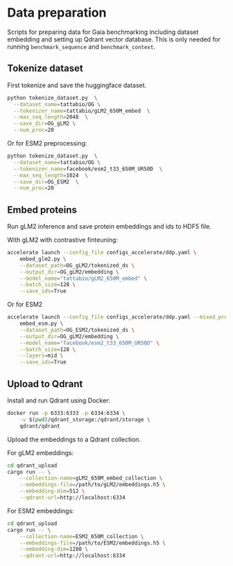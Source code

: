 # Data preparation
Scripts for preparing data for Gaia benchmarking including dataset embedding and setting up Qdrant vector database.
This is only needed for running `benchmark_sequence` and `benchmark_context`.


## Tokenize dataset
First tokenize and save the huggingface dataset.
```bash
python tokenize_dataset.py  \
  --dataset_name=tattabio/OG \
  --tokenizer_name=tattabio/gLM2_650M_embed  \
  --max_seq_length=2048  \
  --save_dir=OG_gLM2 \
  --num_proc=20
```

Or for ESM2 preprocessing:
```bash
python tokenize_dataset.py  \
  --dataset_name=tattabio/OG \
  --tokenizer_name=facebook/esm2_t33_650M_UR50D  \
  --max_seq_length=1024  \
  --save_dir=OG_ESM2  \
  --num_proc=20
```

## Embed proteins

Run gLM2 inference and save protein embeddings and ids to HDF5 file.

With gLM2 with contrastive finteuning:

```bash
accelerate launch --config_file configs_accelerate/ddp.yaml \
    embed_glm2.py \
    --dataset_path=OG_gLM2/tokenized_ds \
    --output_dir=OG_gLM2/embedding \
    --model_name="tattabio/gLM2_650M_embed" \
    --batch_size=128 \
    --save_ids=True
```


Or for ESM2
```bash
accelerate launch --config_file configs_accelerate/ddp.yaml --mixed_precision=fp16  \
    embed_esm.py \
    --dataset_path=OG_ESM2/tokenized_ds \
    --output_dir=OG_gLM2/embedding \
    --model_name="facebook/esm2_t33_650M_UR50D" \
    --batch_size=128 \
    --layers=mid \
    --save_ids=True
```

## Upload to Qdrant

Install and run Qdrant using Docker:

```bash
docker run -p 6333:6333 -p 6334:6334 \
    -v $(pwd)/qdrant_storage:/qdrant/storage \
    qdrant/qdrant
```

Upload the embeddings to a Qdrant collection.

For gLM2 embeddings:
```bash
cd qdrant_upload
cargo run -- \
    --collection-name=gLM2_650M_embed_collection \
    --embeddings-file=/path/to/gLM2/embeddings.h5 \
    --embedding-dim=512 \
    --qdrant-url=http://localhost:6334
```

For ESM2 embeddings:
```bash
cd qdrant_upload
cargo run -- \
    --collection-name=ESM2_650M_collection \
    --embeddings-file=/path/to/ESM2/embeddings.h5 \
    --embedding-dim=1280 \
    --qdrant-url=http://localhost:6334
```

